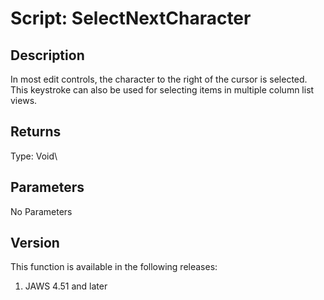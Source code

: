 # Script: SelectNextCharacter

## Description

In most edit controls, the character to the right of the cursor is
selected. This keystroke can also be used for selecting items in
multiple column list views.

## Returns

Type: Void\

## Parameters

No Parameters

## Version

This function is available in the following releases:

1.  JAWS 4.51 and later
